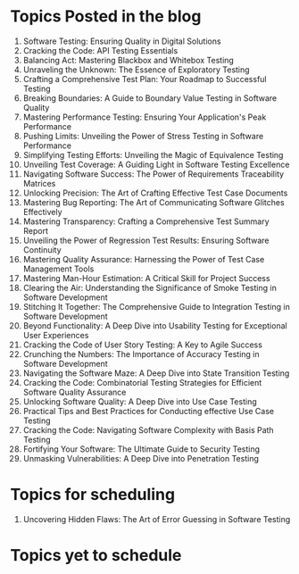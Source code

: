 # Topics Posted in the blog
1. Software Testing: Ensuring Quality in Digital Solutions
2. Cracking the Code: API Testing Essentials
3. Balancing Act: Mastering Blackbox and Whitebox Testing
4. Unraveling the Unknown: The Essence of Exploratory Testing
5. Crafting a Comprehensive Test Plan: Your Roadmap to Successful Testing
6. Breaking Boundaries: A Guide to Boundary Value Testing in Software Quality
7. Mastering Performance Testing: Ensuring Your Application's Peak Performance
8. Pushing Limits: Unveiling the Power of Stress Testing in Software Performance
9. Simplifying Testing Efforts: Unveiling the Magic of Equivalence Testing
10. Unveiling Test Coverage: A Guiding Light in Software Testing Excellence
11. Navigating Software Success: The Power of Requirements Traceability Matrices
12. Unlocking Precision: The Art of Crafting Effective Test Case Documents
13. Mastering Bug Reporting: The Art of Communicating Software Glitches Effectively
14. Mastering Transparency: Crafting a Comprehensive Test Summary Report
15. Unveiling the Power of Regression Test Results: Ensuring Software Continuity
16. Mastering Quality Assurance: Harnessing the Power of Test Case Management Tools
17. Mastering Man-Hour Estimation: A Critical Skill for Project Success
18. Clearing the Air: Understanding the Significance of Smoke Testing in Software Development
19. Stitching It Together: The Comprehensive Guide to Integration Testing in Software Development
20. Beyond Functionality: A Deep Dive into Usability Testing for Exceptional User Experiences
21. Cracking the Code of User Story Testing: A Key to Agile Success
22. Crunching the Numbers: The Importance of Accuracy Testing in Software Development
23. Navigating the Software Maze: A Deep Dive into State Transition Testing
24. Cracking the Code: Combinatorial Testing Strategies for Efficient Software Quality Assurance
25. Unlocking Software Quality: A Deep Dive into Use Case Testing
26. Practical Tips and Best Practices for Conducting effective Use Case Testing
27. Cracking the Code: Navigating Software Complexity with Basis Path Testing
28. Fortifying Your Software: The Ultimate Guide to Security Testing
29. Unmasking Vulnerabilities: A Deep Dive into Penetration Testing

# Topics for scheduling
1. Uncovering Hidden Flaws: The Art of Error Guessing in Software Testing

# Topics yet to schedule